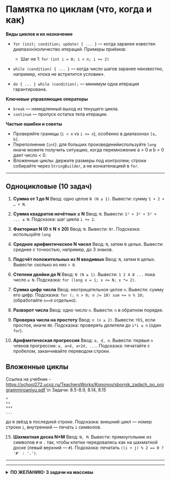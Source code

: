 # Памятка по циклам (что, когда и как)

**Виды циклов и их назначение**

* `for (init; condition; update) { ... }` — когда заранее известен диапазон/количество итераций.
  Примеры приёмов:

    * Шаг не 1: `for (int i = 0; i < n; i += 2)`
* `while (condition) { ... }` — когда число шагов заранее неизвестно, например, «пока не встретится условие».
* `do { ... } while (condition);` — минимум одна итерация гарантирована.

**Ключевые управляющие операторы**

* `break` — немедленный выход из текущего цикла.
* `continue` — пропуск остатка тела итерации.

**Частые ошибки и советы**

* Проверяйте границы (`i < n` vs `i <= n`), особенно в диапазонах `[a, b]`.
* Переполнение (`int`): для больших произведенийиспользуйте `long` иначе можете получить ситуацию, когда перемножение a > 0 и b > 0 дает число < 0.
* Вложенные циклы: держите размеры под контролем; строки собирайте через `StringBuilder`, а не конкатенацией в `for`.

---

## Одноцикловые (10 задач)

1. **Сумма от 1 до N**
   Ввод: одно целое `N (N ≥ 1)`.
   Вывести: сумму `1 + 2 + … + N`.

2. **Сумма квадратов нечётных ≤ N**
   Ввод: `N`.
   Вывести: `1² + 3² + 5² + ... ≤ N`.
   Подсказка: шаг цикла `i += 2`.

3. **Факториал N (0 ≤ N ≤ 20)**
   Ввод: `N`.
   Вывести: `N!`.
   Подсказка: используйте `long`

4. **Среднее арифметическое N чисел**
   Ввод: `N`, затем `N` целых.
   Вывести: среднее с точностью, например, до 3 знаков.

5. **Подсчёт положительных из N вводимых**
   Ввод: `N`, затем `N` целых.
   Вывести: сколько из них `> 0`.

6. **Степени двойки до N**
   Ввод: `N (N ≥ 1)`.
   Вывести: `1 2 4 8 ...` пока число `≤ N`.
   Подсказка: `for (long x = 1; x <= N; x *= 2)`.

7. **Сумма цифр числа**
   Ввод: неотрицательное целое `n`.
   Вывести: сумму его цифр.
   Подсказка: `for (; n > 0; n /= 10) sum += n % 10;` (обработайте `n==0` отдельно).

8. **Разворот числа**
   Ввод: одно число `n`.
   Вывести: `n` в обратном порядке.

9. **Проверка числа на простоту**
   Ввод: `n (n ≥ 2)`.
   Вывести: `YES`, если простое, иначе `NO`.
   Подсказка: проверять делители до `i*i ≤ n` (один `for`).

10. **Арифметическая прогрессия**
    Ввод: `a, d, n`.
    Вывести: первые `n` членов прогрессии: `a, a+d, a+2d, ...`.
    Подсказка: печатайте с пробелом, заканчивайте переводом строки.

## Вложенные циклы 
Ссылка на учебник - https://school272.ucoz.ru/TeachersWorks/Kononov/sbornik_zadach_po_programmiroaniyu.pdf \n
Задачи: 8.5-8.9, 8.14, 8.15

```
*
**
***
...
```

до `N` звёзд в последней строке.
Подсказка: внешний цикл — номер строки `i`, внутренний — печать `i` символов.

15. **Шахматная доска N×M**
    Ввод: `N, M`.
    Вывести: прямоугольник из символов `#` и `.` так, чтобы клетки чередовались как на шахматной доске (левый верхний — `#`).
    Подсказка: печатать `((i + j) % 2 == 0 ? '#' : '.')`.

---

---

<details>
<summary><strong>ПО ЖЕЛАНИЮ: 3 задачи на массивы</strong></summary>

**1)** Сумма и среднее массива
Ввод: `n`, затем `n` целых.
Вывести: сумму и среднее (с 2 знаками после запятой).

**2)** Минимум, максимум и их индексы
Ввод: `n`, затем `n` целых.
Вывести: значения `min` и `max`, а также наименьшие индексы их вхождений.

**3)** Подсчёт положительных/отрицательных/нулей
Ввод: `n`, затем `n` целых.
Вывести: три числа — сколько `>0`, `<0` и `==0`.
</details>
